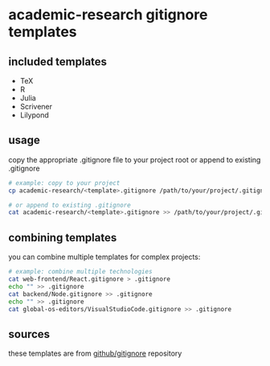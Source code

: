 ﻿# academic-research gitignore templates

## included templates

- TeX
- R
- Julia
- Scrivener
- Lilypond


## usage

copy the appropriate .gitignore file to your project root or append to existing .gitignore

```bash
# example: copy to your project
cp academic-research/<template>.gitignore /path/to/your/project/.gitignore

# or append to existing .gitignore
cat academic-research/<template>.gitignore >> /path/to/your/project/.gitignore
```

## combining templates

you can combine multiple templates for complex projects:

```bash
# example: combine multiple technologies
cat web-frontend/React.gitignore > .gitignore
echo "" >> .gitignore
cat backend/Node.gitignore >> .gitignore
echo "" >> .gitignore
cat global-os-editors/VisualStudioCode.gitignore >> .gitignore
```

## sources

these templates are from [github/gitignore](https://github.com/github/gitignore) repository
